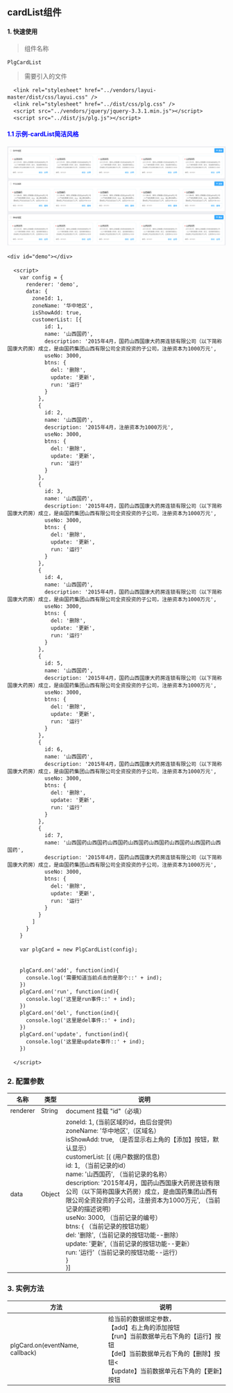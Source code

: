 ## cardList组件

#### 1. 快速使用

> 组件名称

```
PlgCardList
```

> 需要引入的文件

```
  <link rel="stylesheet" href="../vendors/layui-master/dist/css/layui.css" />
  <link rel="stylesheet" href="../dist/css/plg.css" />
  <script src="../vendors/jquery/jquery-3.3.1.min.js"></script>
  <script src="../dist/js/plg.js"></script>
```

<h4 style="color: blue">1.1 示例-cardList简洁风格</h4>

![cardList的设计效果](../images/cardList.jpg)


```
<div id="demo"></div>

  <script>
    var config = {
      renderer: 'demo',
      data: {
        zoneId: 1,
        zoneName: '华中地区',
        isShowAdd: true,
        customerList: [{
            id: 1,
            name: '山西国药',
            description: '2015年4月，国药山西国康大药房连锁有限公司（以下简称国康大药房）成立，是由国药集团山西有限公司全资投资的子公司，注册资本为1000万元',
            useNo: 3000,
            btns: {
              del: '删除',
              update: '更新',
              run: '运行'
            }
          },
          {
            id: 2,
            name: '山西国药',
            description: '2015年4月，注册资本为1000万元',
            useNo: 3000,
            btns: {
              del: '删除',
              update: '更新',
              run: '运行'
            }
          },
          {
            id: 3,
            name: '山西国药',
            description: '2015年4月，国药山西国康大药房连锁有限公司（以下简称国康大药房）成立，是由国药集团山西有限公司全资投资的子公司，注册资本为1000万元',
            useNo: 3000,
            btns: {
              del: '删除',
              update: '更新',
              run: '运行'
            }
          },
          {
            id: 4,
            name: '山西国药',
            description: '2015年4月，国药山西国康大药房连锁有限公司（以下简称国康大药房）成立，是由国药集团山西有限公司全资投资的子公司，注册资本为1000万元',
            useNo: 3000,
            btns: {
              del: '删除',
              update: '更新',
              run: '运行'
            }
          },
          {
            id: 5,
            name: '山西国药',
            description: '2015年4月，国药山西国康大药房连锁有限公司（以下简称国康大药房）成立，是由国药集团山西有限公司全资投资的子公司，注册资本为1000万元',
            useNo: 3000,
            btns: {
              del: '删除',
              update: '更新',
              run: '运行'
            }
          },
          {
            id: 6,
            name: '山西国药',
            description: '2015年4月，国药山西国康大药房连锁有限公司（以下简称国康大药房）成立，是由国药集团山西有限公司全资投资的子公司，注册资本为1000万元',
            useNo: 3000,
            btns: {
              del: '删除',
              update: '更新',
              run: '运行'
            }
          },
          {
            id: 7,
            name: '山西国药山西国药山西国药山西国药山西国药山西国药山西国药山西国药',
            description: '2015年4月，国药山西国康大药房连锁有限公司（以下简称国康大药房）成立，是由国药集团山西有限公司全资投资的子公司，注册资本为1000万元',
            useNo: 3000,
            btns: {
              del: '删除',
              update: '更新',
              run: '运行'
            }
          }
        ]
      }
    }

    var plgCard = new PlgCardList(config);
    
    
    plgCard.on('add', function(ind){
      console.log('需要知道当前点击的是那个::' + ind);
    })
    plgCard.on('run', function(ind){
      console.log('这里是run事件::' + ind);
    })
    plgCard.on('del', function(ind){
      console.log('这里是del事件::' + ind);
    })
    plgCard.on('update', function(ind){
      console.log('这里是update事件::' + ind);
    })
   
  </script>
```



### 2. 配置参数

| 名称     | 类型   | 说明                                                         |
| -------- | ------ | ------------------------------------------------------------ |
| renderer | String | document 挂载 "id"（必填）                                   |
| data     | Object | zoneId: 1, (当前区域的id，由后台提供)<br/>zoneName: '华中地区',（区域名）<br/>isShowAdd: true, （是否显示右上角的【添加】按钮，默认显示）<br/>customerList: [{  (用户数据的信息)<br/>id: 1,  （当前记录的id）<br/>name: '山西国药', （当前记录的名称）<br/>description: '2015年4月，国药山西国康大药房连锁有限公司（以下简称国康大药房）成立，是由国药集团山西有限公司全资投资的子公司，注册资本为1000万元', （当前记录的描述说明）<br/>useNo: 3000, （当前记录的编号）<br/>btns: { （当前记录的按钮功能）<br/>del: '删除',（当前记录的按钮功能--删除）<br/>update: '更新',（当前记录的按钮功能--更新）<br/>run: '运行'（当前记录的按钮功能--运行）<br/>}<br/>}] |

### 3. 实例方法

| 方法              | 说明                         |
| ----------------- | ---------------------------- |
| plgCard.on(eventName, callback) | 给当前的数据绑定参数，<br />【add】右上角的添加按钮<br />【run】当前数据单元右下角的【运行】按钮<br />【del】当前数据单元右下角的【删除】按钮<<br />【update】当前数据单元右下角的【更新】按钮 |


